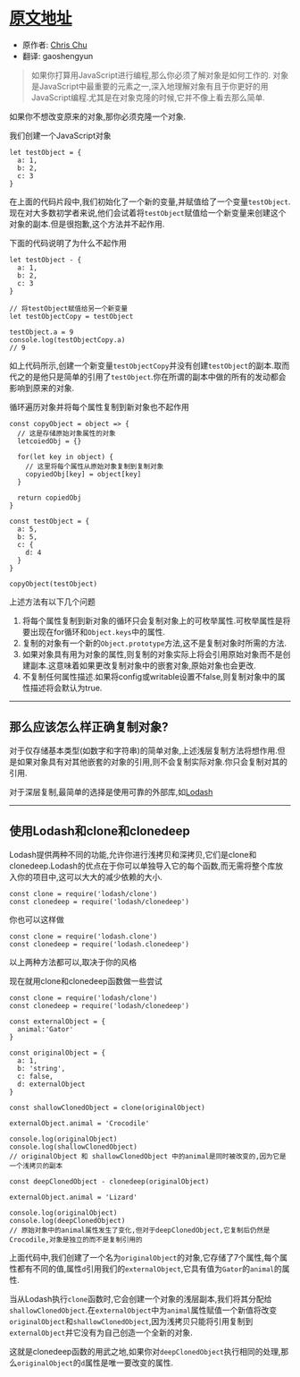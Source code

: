 # [原文地址](https://alligator.io/js/deep-cloning-javascript-objects/)

- 原作者: [Chris Chu](https://alligator.io/author/chris-chu)
- 翻译: gaoshengyun

> 如果你打算用JavaScript进行编程,那么你必须了解对象是如何工作的. 对象是JavaScript中最重要的元素之一,深入地理解对象有且于你更好的用JavaScript编程.尤其是在对象克隆的时候,它并不像上看去那么简单.

如果你不想改变原来的对象,那你必须克隆一个对象.

我们创建一个JavaScript对象

```
let testObject = {
  a: 1,
  b: 2,
  c: 3
}
```
在上面的代码片段中,我们初始化了一个新的变量,并赋值给了一个变量`testObject`. 现在对大多数初学者来说,他们会试着将`testObject`赋值给一个新变量来创建这个对象的副本.但是很抱歉,这个方法并不起作用.

下面的代码说明了为什么不起作用

```
let testObject - {
  a: 1,
  b: 2,
  c: 3
}

// 将testObject赋值给另一个新变量
let testObjectCopy = testObject

testObject.a = 9
console.log(testObjectCopy.a)
// 9
```

如上代码所示,创建一个新变量`testObjectCopy`并没有创建`testObject`的副本.取而代之的是他只是简单的引用了`testObject`.你在所谓的副本中做的所有的发动都会影响到原来的对象.

循环遍历对象并将每个属性复制到新对象也不起作用

```
const copyObject = object => {
  // 这是存储原始对象属性的对象
  letcoiedObj = {}

  for(let key in object) {
    // 这里将每个属性从原始对象复制到复制对象
    copyiedObj[key] = object[key]
  }

  return copiedObj
}

const testObject = {
  a: 5,
  b: 5,
  c: {
    d: 4
  }
}

copyObject(testObject)
```

上述方法有以下几个问题

1. 将每个属性复制到新对象的循环只会复制对象上的可枚举属性.可枚举属性是将要出现在for循环和`Object.keys`中的属性.
2. 复制的对象有一个新的`Object.prototype`方法,这不是复制对象时所需的方法.
3. 如果对象具有用为对象的属性,则复制的对象实际上将会引用原始对象而不是创建副本.这意味着如果更改复制对象中的嵌套对象,原始对象也会更改.
4. 不复制任何属性描述.如果将config或writable设置不false,则复制对象中的属性描述将会默认为true.

---

## **那么应该怎么样正确复制对象?**

对于仅存储基本类型(如数字和字符串)的简单对象,上述浅层复制方法将想作用.但是如果对象具有对其他嵌套的对象的引用,则不会复制实际对象.你只会复制对其的引用.

对于深层复制,最简单的选择是使用可靠的外部库,如[Lodash](https://lodash.com/)

---

## **使用Lodash和clone和clonedeep**

Lodash提供两种不同的功能,允许你进行浅拷贝和深拷贝,它们是clone和clonedeep.Lodash的优点在于你可以单独导入它的每个函数,而无需将整个库放入你的项目中,这可以大大的减少依赖的大小.

```
const clone = require('lodash/clone')
const clonedeep = require('lodash/clonedeep')
```
你也可以这样做
```
const clone = require('lodash.clone')
const clonedeep = require('lodash.clonedeep')
```
以上两种方法都可以,取决于你的风格

现在就用clone和clonedeep函数做一些尝试

```
const clone = require('lodash/clone')
const clonedeep = require('lodash/clonedeep')

const externalObject = {
  animal:'Gator'
}

const originalObject = {
  a: 1,
  b: 'string',
  c: false,
  d: externalObject
}

const shallowClonedObject = clone(originalObject)

externalObject.animal = 'Crocodile'

console.log(originalObject)
console.log(shallowClonedObject)
// originalObject 和 shallowClonedObject 中的animal是同时被改变的,因为它是一个浅拷贝的副本

const deepClonedObject - clonedeep(originalObject)

externalObject.animal = 'Lizard'

console.log(originalObject)
console.log(deepClonedObject)
// 原始对象中的animal属性发生了变化,但对于deepClonedObject,它复制后仍然是Crocodile,对象是独立的而不是复制引用的
```

上面代码中,我们创建了一个名为`originalObject`的对象,它存储了7个属性,每个属性都有不同的值,属性`d`引用我们的`externalObject`,它具有值为`Gator`的`animal`的属性.

当从Lodash执行`clone`函数时,它会创建一个对象的浅层副本,我们将其分配给`shallowClonedObject`.在`externalObject`中为`animal`属性赋值一个新值将改变`originalObject`和`shallowClonedObject`,因为浅拷贝只能将引用复制到`externalObject`并它没有为自己创造一个全新的对象.

这就是clonedeep函数的用武之地,如果你对`deepClonedObject`执行相同的处理,那么`originalObject`的`d`属性是唯一要改变的属性.